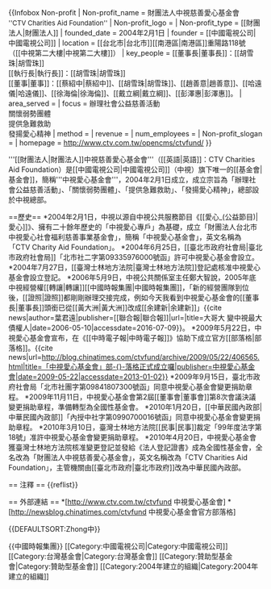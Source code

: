 {{Infobox Non-profit
| Non-profit_name = 財團法人中視慈善愛心基金會<br/><font size="-1">''CTV Charities Aid Foundation''</font>
| Non-profit_logo = 
| Non-profit_type = [[財團法人|財團法人]]
| founded_date = 2004年2月1日
| founder = [[中國電視公司|中國電視公司]]
| location = [[台北市|台北市]][[南港區|南港區]]重陽路118號（[[中視第二大樓|中視第二大樓]]）
| key_people = [[董事長|董事長]]：[[胡雪珠|胡雪珠]]<br>[[執行長|執行長]]：[[胡雪珠|胡雪珠]]<br>[[董事|董事]]：[[蔡紹中|蔡紹中]]、[[胡雪珠|胡雪珠]]、[[趙善意|趙善意]]、[[哈遠儀|哈遠儀]]、[[徐海倫|徐海倫]]、[[戴立綱|戴立綱]]、[[彭澤惠|彭澤惠]]。
| area_served = 
| focus = 辦理社會公益慈善活動<br>關懷弱勢團體<br>提供急難救助<br>發揚愛心精神
| method = 
| revenue = 
| num_employees = 
| Non-profit_slogan = 
| homepage = http://www.ctv.com.tw/opencms/ctvfund/
}}

'''[[財團法人|財團法人]]中視慈善愛心基金會'''（[[英語|英語]]：CTV Charities Aid Foundation）是[[中國電視公司|中國電視公司]]（中視）旗下唯一的[[基金會|基金會]]，簡稱'''中視愛心基金會'''，2004年2月1日成立，成立宗旨為「辦理社會公益慈善活動」、「關懷弱勢團體」、「提供急難救助」、「發揚愛心精神」，總部設於中視總部。

==歷史==
*2004年2月1日，中視以源自中視公共服務節目《[[愛心_(公益節目)|愛心]]》、擁有二十餘年歷史的「中視愛心專戶」為基礎，成立「財團法人台北市中視愛心社會福利慈善事業基金會」，簡稱「中視愛心基金會」，英文名稱為「CTV Charity Aid Foundation」。
*2004年6月25日，[[臺北市政府社會局|臺北市政府社會局]]「北市社二字第09335976000號函」許可中視愛心基金會設立。
*2004年7月27日，[[臺灣士林地方法院|臺灣士林地方法院]]登記處核准中視愛心基金會設立登記。
*2006年5月9日，中視公共關係室主任鄭大智說，2005年底中視經營權[[轉讓|轉讓]][[中國時報集團|中國時報集團]]，「新的經營團隊到位後，[[證照|證照]]都剛剛辦理交接完成，例如今天我看到中視愛心基金會的[[董事長|董事長]]頭銜已從[[黃大洲|黃大洲]]改成[[余建新|余建新]]」<ref>{{cite news|author=葉君遠|publisher=[[聯合報|聯合報]]|url=|title=大哥大 變中視最大債權人|date=2006-05-10|accessdate=2016-07-09}}</ref>。
*2009年5月22日，中視愛心基金會宣布，在《[[中時電子報|中時電子報]]》協助下成立官方[[部落格|部落格]]。<ref>{{cite news|url=http://blog.chinatimes.com/ctvfund/archive/2009/05/22/406565.html|title=「中視愛心基金會」部-{}-落格正式成立囉|publisher=中視愛心基金會|date=2009-05-22|accessdate=2013-01-02}}</ref>
*2009年9月15日，臺北市政府社會局「北市社團字第09841807300號函」同意中視愛心基金會變更捐助章程。
*2009年11月11日，中視愛心基金會第2屆[[董事會|董事會]]第8次會議決議變更捐助章程，準備轉型為全國性基金會。
*2010年1月20日，[[中華民國內政部|中華民國內政部]]「內授中社字第0990700016號函」同意中視愛心基金會變更捐助章程。
*2010年3月10日，臺灣士林地方法院[[民事|民事]]裁定「99年度法字第18號」准許中視愛心基金會變更捐助章程。
*2010年4月20日，中視愛心基金會獲臺灣士林地方法院核准變更登記並發給《法人登記證書》成為全國性基金會，全名改為「財團法人中視慈善愛心基金會」，英文名稱改為「CTV Charities Aid Foundation」，主管機關由[[臺北市政府|臺北市政府]]改為中華民國內政部。

== 注釋 ==
{{reflist}}

== 外部連結 ==
*[http://www.ctv.com.tw/ctvfund 中視愛心基金會]
*[http://newsblog.chinatimes.com/ctvfund 中視愛心基金會官方部落格]

{{DEFAULTSORT:Zhong中}}

{{中國時報集團}}
[[Category:中國電視公司|Category:中國電視公司]]
[[Category:台灣基金會|Category:台灣基金會]]
[[Category:贊助型基金會|Category:贊助型基金會]]
[[Category:2004年建立的組織|Category:2004年建立的組織]]